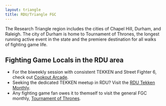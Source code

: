 ```yaml
---
layout: triangle
title: RDU/Triangle FGC
---
```

The Research Triangle region includes the cities of Chapel Hill, Durham, and Raleigh. The city of Durham is home to Tournament of Thrones, the longest running active event in the state and the premiere destination for all walks of fighting game life.

## Fighting Game Locals in the RDU area
- For the biweekly session with consistent TEKKEN and Street Fighter 6, check out [Cookout Arcade](#coa).
- Seeking the dedicated TEKKEN meetup in RDU? Visit the [RDU Tekken Monthly](#rdutekken).
- Any fighting game fan owes it to themself to visit the general FGC monthly, [Tournament of Thrones](#tot).